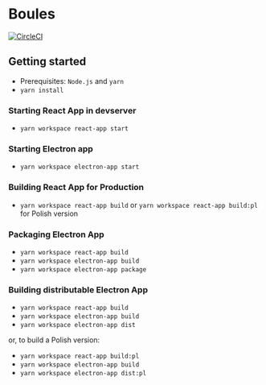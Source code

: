 # Boules
[![CircleCI](https://circleci.com/gh/jpatrzyk/boules.svg?style=svg&circle-token=71b29362cc58e7fbee87d105c9d84782a8bf05c9)](https://circleci.com/gh/jpatrzyk/boules)

## Getting started
* Prerequisites: `Node.js` and `yarn`
* `yarn install`

### Starting React App in devserver
* `yarn workspace react-app start`

### Starting Electron app
* `yarn workspace electron-app start`

### Building React App for Production
* `yarn workspace react-app build` or `yarn workspace react-app build:pl` for Polish version

### Packaging Electron App
* `yarn workspace react-app build`
* `yarn workspace electron-app build`
* `yarn workspace electron-app package`

### Building distributable Electron App
* `yarn workspace react-app build`
* `yarn workspace electron-app build`
* `yarn workspace electron-app dist`

or, to build a Polish version:
* `yarn workspace react-app build:pl`
* `yarn workspace electron-app build`
* `yarn workspace electron-app dist:pl`
